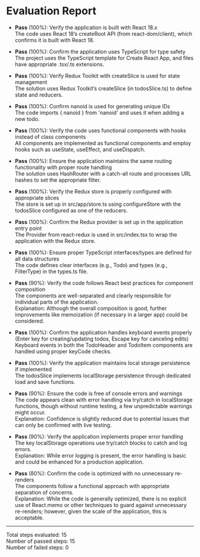# Evaluation Report

- **Pass** (100%): Verify the application is built with React 18.x  
  The code uses React 18’s createRoot API (from react-dom/client), which confirms it is built with React 18.
  
- **Pass** (100%): Confirm the application uses TypeScript for type safety  
  The project uses the TypeScript template for Create React App, and files have appropriate .tsx/.ts extensions.
  
- **Pass** (100%): Verify Redux Toolkit with createSlice is used for state management  
  The solution uses Redux Toolkit’s createSlice (in todosSlice.ts) to define state and reducers.
  
- **Pass** (100%): Confirm nanoid is used for generating unique IDs  
  The code imports { nanoid } from 'nanoid' and uses it when adding a new todo.
  
- **Pass** (100%): Verify the code uses functional components with hooks instead of class components  
  All components are implemented as functional components and employ hooks such as useState, useEffect, and useDispatch.
  
- **Pass** (100%): Ensure the application maintains the same routing functionality with proper route handling  
  The solution uses HashRouter with a catch-all route and processes URL hashes to set the appropriate filter.
  
- **Pass** (100%): Verify the Redux store is properly configured with appropriate slices  
  The store is set up in src/app/store.ts using configureStore with the todosSlice configured as one of the reducers.
  
- **Pass** (100%): Confirm the Redux provider is set up in the application entry point  
  The Provider from react-redux is used in src/index.tsx to wrap the application with the Redux store.
  
- **Pass** (100%): Ensure proper TypeScript interfaces/types are defined for all data structures  
  The code defines clear interfaces (e.g., Todo) and types (e.g., FilterType) in the types.ts file.
  
- **Pass** (90%): Verify the code follows React best practices for component composition  
  The components are well-separated and clearly responsible for individual parts of the application.  
  Explanation: Although the overall composition is good, further improvements like memoization (if necessary in a larger app) could be considered.
  
- **Pass** (100%): Confirm the application handles keyboard events properly (Enter key for creating/updating todos, Escape key for canceling edits)  
  Keyboard events in both the TodoHeader and TodoItem components are handled using proper keyCode checks.
  
- **Pass** (100%): Verify the application maintains local storage persistence if implemented  
  The todosSlice implements localStorage persistence through dedicated load and save functions.
  
- **Pass** (90%): Ensure the code is free of console errors and warnings  
  The code appears clean with error handling via try/catch in localStorage functions, though without runtime testing, a few unpredictable warnings might occur.  
  Explanation: Confidence is slightly reduced due to potential issues that can only be confirmed with live testing.
  
- **Pass** (90%): Verify the application implements proper error handling  
  The key localStorage operations use try/catch blocks to catch and log errors.  
  Explanation: While error logging is present, the error handling is basic and could be enhanced for a production application.
  
- **Pass** (80%): Confirm the code is optimized with no unnecessary re-renders  
  The components follow a functional approach with appropriate separation of concerns.  
  Explanation: While the code is generally optimized, there is no explicit use of React.memo or other techniques to guard against unnecessary re-renders; however, given the scale of the application, this is acceptable.

---

Total steps evaluated: 15  
Number of passed steps: 15  
Number of failed steps: 0